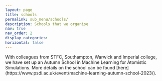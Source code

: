 ```yaml
---
layout: page
title: schools
permalink: sub_menu/schools/
description: Schools that we organise
nav: true
nav_order: 2
display_categories:
horizontal: false
---
```

<div class="schools">
With colleagues from STFC, Southampton, Warwick and Imperial college, we have set up an Autumn School in Machine Learning for Atomistic Simulations. More details on the school can be found [here](https://www.psdi.ac.uk/event/machine-learning-autumn-school-2023/).
</div>

